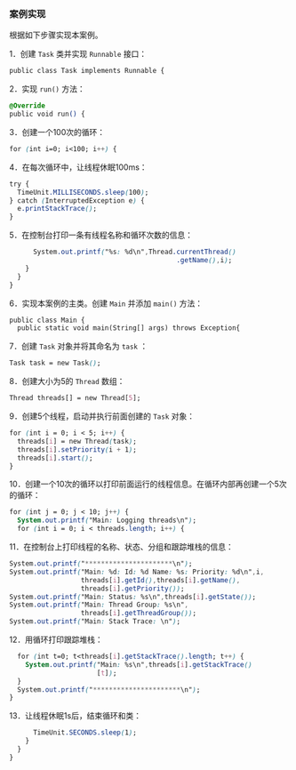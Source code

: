 ### 案例实现

根据如下步骤实现本案例。

1．创建 `Task` 类并实现 `Runnable` 接口：

```css
public class Task implements Runnable {
```

2．实现 `run()` 方法：

```css
@Override
public void run() {
```

3．创建一个100次的循环：

```css
for (int i=0; i<100; i++) {
```

4．在每次循环中，让线程休眠100ms：

```css
try {
  TimeUnit.MILLISECONDS.sleep(100);
} catch (InterruptedException e) {
  e.printStackTrace();
}
```

5．在控制台打印一条有线程名称和循环次数的信息：

```css
      System.out.printf("%s: %d\n",Thread.currentThread()
                                          .getName(),i);
    }
  }
}
```

6．实现本案例的主类。创建 `Main` 并添加 `main()` 方法：

```css
public class Main {
  public static void main(String[] args) throws Exception{
```

7．创建 `Task` 对象并将其命名为 `task` ：

```css
Task task = new Task();
```

8．创建大小为5的 `Thread` 数组：

```css
Thread threads[] = new Thread[5];
```

9．创建5个线程，启动并执行前面创建的 `Task` 对象：

```css
for (int i = 0; i < 5; i++) {
  threads[i] = new Thread(task);
  threads[i].setPriority(i + 1);
  threads[i].start();
}
```

10．创建一个10次的循环以打印前面运行的线程信息。在循环内部再创建一个5次的循环：

```css
for (int j = 0; j < 10; j++) {
  System.out.printf("Main: Logging threads\n");
  for (int i = 0; i < threads.length; i++) {
```

11．在控制台上打印线程的名称、状态、分组和跟踪堆栈的信息：

```css
System.out.printf("**********************\n");
System.out.printf("Main: %d: Id: %d Name: %s: Priority: %d\n",i,
                  threads[i].getId(),threads[i].getName(),
                  threads[i].getPriority());
System.out.printf("Main: Status: %s\n",threads[i].getState());
System.out.printf("Main: Thread Group: %s\n",
                  threads[i].getThreadGroup());
System.out.printf("Main: Stack Trace: \n");
```

12．用循环打印跟踪堆栈：

```css
  for (int t=0; t<threads[i].getStackTrace().length; t++) {
    System.out.printf("Main: %s\n",threads[i].getStackTrace()
                      [t]);
  }
  System.out.printf("**********************\n");
}
```

13．让线程休眠1s后，结束循环和类：

```css
      TimeUnit.SECONDS.sleep(1);
    }
  }
}
```

